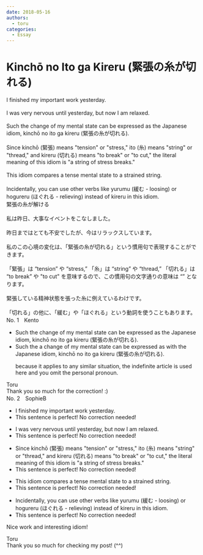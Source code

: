 ```yaml
---
date: 2018-05-16
authors:
  - toru
categories:
  - Essay
---
```


<h1 id="subject_show">Kinchō no Ito ga Kireru (緊張の糸が切れる)</h1>
<div class="date" hidden>May 16, 2018 19:06</div>
<div id="post"><div id="body_show_ori">
I finished my important work yesterday.<br/><br/>I was very nervous until yesterday, but now I am relaxed.<br/><br/>Such the change of my mental state can be expressed as the Japanese idiom, kinchō no ito ga kireru (緊張の糸が切れる).<br/><br/>Since kinchō (緊張) means "tension" or "stress," ito (糸) means "string" or "thread," and kireru (切れる) means "to break" or "to cut," the literal meaning of this idiom is "a string of stress breaks."<br/><br/>This idiom compares a tense mental state to a strained string.<br/><br/>Incidentally, you can use other verbs like yurumu (緩む - loosing) or hogureru (ほぐれる - relieving) instead of kireru in this idiom.
</div></div>

<!-- more -->

<div id="post_ja"><div id="body_show_mo">
緊張の糸が解ける<br/><br/>私は昨日、大事なイベントをこなしました。<br/><br/>昨日まではとても不安でしたが、今はリラックスしています。<br/><br/>私のこの心境の変化は、「緊張の糸が切れる」という慣用句で表現することができます。<br/><br/>「緊張」は “tension” や “stress,” 「糸」は “string” や “thread,” 「切れる」は “to break” や "to cut" を意味するので、この慣用句の文字通りの意味は “” となります。<br/><br/>緊張している精神状態を張った糸に例えているわけです。<br/><br/>「切れる」の他に、「緩む」や「ほぐれる」という動詞を使うこともあります。
</div></div>
<div id="block"><div class="first_name"> No. 1　<span class="just_name">Kento</span></div><div id="block2">
<ul class="correction_field">
<li class="incorrect">Such the change of my mental state can be expressed as the Japanese idiom, kinchō no ito ga kireru (緊張の糸が切れる).</li>
<li class="corrected correct">
Such <span class="sline">the</span> <span class="f_blue">a </span>change of <span class="sline">my</span> mental state can be expressed <span class="sline">as</span> <span class="f_blue">with </span>the Japanese idiom, kinchō no ito ga kireru (緊張の糸が切れる).
<p class="correction_comment">because it applies to any similar situation, the indefinite article is used here and you omit the personal pronoun.</p>
</li>
</ul>
</div><div class="name"><span class="just_name">Toru</span><br>
Thank you so much for the correction! :)
</div>
</div>
<div id="block"><div class="first_name"> No. 2　<span class="just_name">SophieB</span></div><div id="block2">
<ul class="correction_field">
<li class="incorrect">I finished my important work yesterday.</li>
<li class="corrected perfect">This sentence is perfect! No correction needed!</li>
</ul>
<ul class="correction_field">
<li class="incorrect">I was very nervous until yesterday, but now I am relaxed.</li>
<li class="corrected perfect">This sentence is perfect! No correction needed!</li>
</ul>
<ul class="correction_field">
<li class="incorrect">Since kinchō (緊張) means "tension" or "stress," ito (糸) means "string" or "thread," and kireru (切れる) means "to break" or "to cut," the literal meaning of this idiom is "a string of stress breaks."</li>
<li class="corrected perfect">This sentence is perfect! No correction needed!</li>
</ul>
<ul class="correction_field">
<li class="incorrect">This idiom compares a tense mental state to a strained string.</li>
<li class="corrected perfect">This sentence is perfect! No correction needed!</li>
</ul>
<ul class="correction_field">
<li class="incorrect">Incidentally, you can use other verbs like yurumu (緩む - loosing) or hogureru (ほぐれる - relieving) instead of kireru in this idiom.</li>
<li class="corrected perfect">This sentence is perfect! No correction needed!</li>
</ul>
<p class="comment_small">
 Nice work and interesting idiom!
</p>

</div><div class="name"><span class="just_name">Toru</span><br>
Thank you so much for checking my post! (^^)
</div>
</div>
